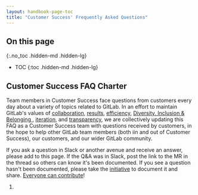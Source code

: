 ```yaml
---
layout: handbook-page-toc
title: "Customer Success' Frequently Asked Questions"
---
```


## On this page
{:.no_toc .hidden-md .hidden-lg}

- TOC
{:toc .hidden-md .hidden-lg}

## Customer Success FAQ Charter
Team members in Customer Success face questions from customers every day about a variety of topics related to GitLab. In an effort to maintain GitLab's values of [collaboration](/handbook/values/#collaboration), [results](/handbook/values/#results), [efficiency](/handbook/values/#efficiency), [Diversity, Inclusion & Belonging ](/handbook/values/#diversity-inclusion), [iteration](/handbook/values/#iteration), and [transparency](/handbook/values/#transparency), we are collectively updating this FAQ as a Customer Success team with questions received by customers, in the hope to help other GitLab team members (both iin and out of Customer Success), our customers, and our wider GitLab community.

If you ask a question in Slack or another avenue and receive an answer, please add to this page. If the Q&A was in Slack, post the link to the MR in the thread so others can know it's been documented. If you see a question hasn't been documented, please take the [initiative](/handbook/values/#short-toes) to document it and share. [Everyone can contribute](https://about.gitlab.com/company/mission-and-vision/#mission)!

1.  
